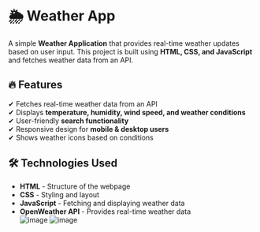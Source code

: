# 🌦 Weather App  

A simple **Weather Application** that provides real-time weather updates based on user input. This project is built using **HTML, CSS, and JavaScript** and fetches weather data from an API.  

## 🔥 Features  
✔ Fetches real-time weather data from an API  
✔ Displays **temperature, humidity, wind speed, and weather conditions**  
✔ User-friendly **search functionality**  
✔ Responsive design for **mobile & desktop users**  
✔ Shows weather icons based on conditions  

## 🛠 Technologies Used  
- **HTML** - Structure of the webpage  
- **CSS** - Styling and layout  
- **JavaScript** - Fetching and displaying weather data  
- **OpenWeather API** - Provides real-time weather data  
  ![image](https://github.com/user-attachments/assets/03dcd715-e680-4f8a-953f-875bfe51e411)
![image](https://github.com/user-attachments/assets/a1cc5698-cf25-4f31-8df4-2fb810a3d2c5)
